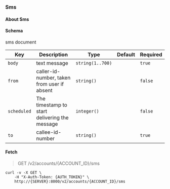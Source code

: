 ### Sms

#### About Sms

#### Schema

sms document



Key | Description | Type | Default | Required
--- | ----------- | ---- | ------- | --------
`body` | text message | `string(1..700)` |   | `true`
`from` | caller-id-number, taken from user if absent | `string()` |   | `false`
`scheduled` | The timestamp to start delivering the message | `integer()` |   | `false`
`to` | callee-id-number | `string()` |   | `true`



#### Fetch

> GET /v2/accounts/{ACCOUNT_ID}/sms

```shell
curl -v -X GET \
    -H "X-Auth-Token: {AUTH_TOKEN}" \
    http://{SERVER}:8000/v2/accounts/{ACCOUNT_ID}/sms
```
